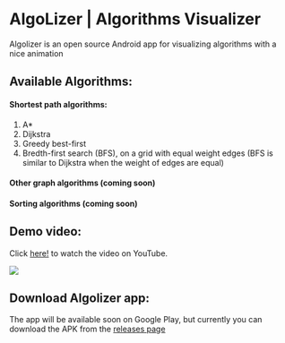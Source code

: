 # AlgoLizer | Algorithms Visualizer
Algolizer is an open source Android app for visualizing algorithms with a nice animation

## Available Algorithms:
#### Shortest path algorithms:
1. A*
2. Dijkstra
3. Greedy best-first
4. Bredth-first search (BFS), on a grid with equal weight edges (BFS is similar to Dijkstra when the weight of edges are equal)

#### Other graph algorithms (coming soon)
#### Sorting algorithms (coming soon)

## Demo video:
Click [here!](https://youtu.be/uBUz_lUy-HM) to watch the video on YouTube.

[![](https://j.gifs.com/4QV4Rg.gif)](https://youtu.be/uBUz_lUy-HM "")



## Download Algolizer app:
The app will be available soon on Google Play, but currently you can download the APK from the [releases page](https://github.com/mAlaliSy/AlgoLizer-algorithms-visualizer/releases)
 
